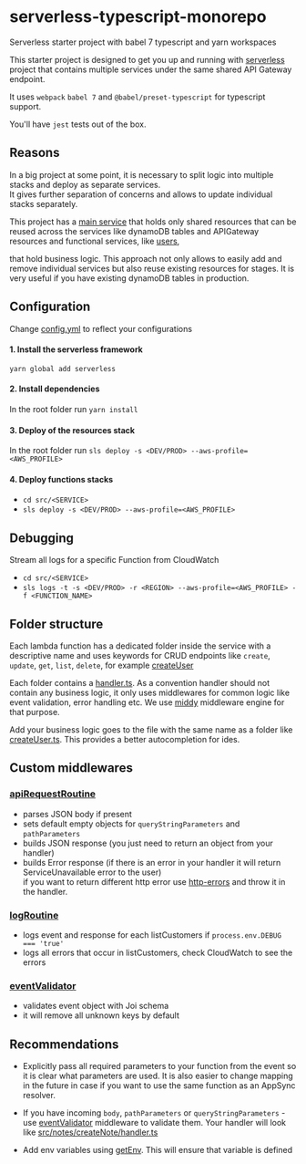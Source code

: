 # serverless-typescript-monorepo
Serverless starter project with babel 7 typescript and yarn workspaces

This starter project is designed to get you up and running with [serverless](https://serverless.com/) project 
that contains multiple services under the same shared API Gateway endpoint.

It uses `webpack` `babel 7` and `@babel/preset-typescript` for typescript support.

You'll have `jest` tests out of the box.

## Reasons
In a big project at some point, it is necessary to split logic into multiple stacks and deploy as separate services.  
It gives further separation of concerns and allows to update individual stacks separately.   

This project has a [main service](serverless.yml) that holds only shared resources that can be reused across the services
like dynamoDB tables and APIGateway resources and functional services, like [users](src/users/serverless.yml),


that hold business logic. This approach not only allows to easily add and remove individual services but also
reuse existing resources for stages. It is very useful if you have existing dynamoDB tables in production.

## Configuration
Change [config.yml](config.yml) to reflect your configurations

#### 1. Install the serverless framework
`yarn global add serverless`

#### 2. Install dependencies

In the root folder run `yarn install` 

#### 3. Deploy of the resources stack

In the root folder run `sls deploy -s <DEV/PROD> --aws-profile=<AWS_PROFILE>`

#### 4. Deploy functions stacks

- `cd src/<SERVICE>`
- `sls deploy -s <DEV/PROD> --aws-profile=<AWS_PROFILE>`

## Debugging

Stream all logs for a specific Function from CloudWatch 

 - `cd src/<SERVICE>`
 - `sls logs -t -s <DEV/PROD> -r <REGION> --aws-profile=<AWS_PROFILE> -f <FUNCTION_NAME>`
 
## Folder structure

Each lambda function has a dedicated folder inside the service with a descriptive name and uses keywords for 
CRUD endpoints like `create`, `update`, `get`, `list`, `delete`, for example [createUser](src/users/createUser)
 
Each folder contains a [handler.ts](src/users/createUser). As a convention handler should not contain any business logic, 
it only uses middlewares for common logic like event validation, error handling etc. 
We use [middy](https://github.com/middyjs/middy) middleware engine for that purpose.

Add your business logic goes to the file with the same name as a folder like 
[createUser.ts](src/users/createUser/createUser.ts). This provides a better autocompletion for ides.

## Custom middlewares

### [apiRequestRoutine](src/lib/middlewares/apiRequestRoutine.ts)

- parses JSON body if present
- sets default empty objects for `queryStringParameters` and `pathParameters`
- builds JSON response (you just need to return an object from your handler)
- builds Error response (if there is an error in your handler it will return ServiceUnavailable error to the user)    
if you want to return different http error use [http-errors](https://www.npmjs.com/package/http-errors) and throw it in the handler.

### [logRoutine](src/lib/middlewares/logRoutine.ts)

- logs event and response for each listCustomers if `process.env.DEBUG === 'true'`
- logs all errors that occur in listCustomers, check CloudWatch to see the errors

### [eventValidator](src/lib/middlewares/eventValidator.ts)

- validates event object with Joi schema
- it will remove all unknown keys by default

## Recommendations

- Explicitly pass all required parameters to your function from the event so it is clear what parameters are used. 
It is also easier to change mapping in the future in case if you want to use the same function as an AppSync resolver.

- If you have incoming `body`, `pathParameters` or `queryStringParameters` - use [eventValidator](src/common/middlewares/eventValidator.ts) 
middleware to validate them. Your handler will look like [src/notes/createNote/handler.ts](src/notes/createNote/handler.ts)

- Add env variables using [getEnv](src/lib/validation.ts). This will ensure that variable is defined
